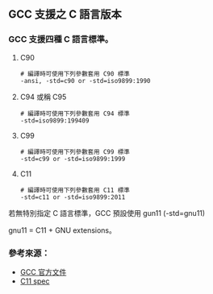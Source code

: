 ## GCC 支援之 C 語言版本


### GCC 支援四種 C 語言標準。

1. C90 

	```
	# 編譯時可使用下列參數套用 C90 標準
	-ansi, -std=c90 or -std=iso9899:1990
	```

2. C94 或稱 C95 

	```
	# 編譯時可使用下列參數套用 C94 標準
	-std=iso9899:199409
	```

3. C99 

	```
	# 編譯時可使用下列參數套用 C99 標準
	-std=c99 or -std=iso9899:1999
	```

4. C11

	```
	# 編譯時可使用下列參數套用 C11 標準
	-std=c11 or -std=iso9899:2011
	```


若無特別指定 C 語言標準，GCC 預設使用 gun11 (-std=gnu11)

gnu11 = C11 + GNU extensions。

### 參考來源：
* [GCC 官方文件](https://gcc.gnu.org/onlinedocs/gcc/Standards.html)
* [C11 spec](http://www.open-std.org/jtc1/sc22/wg14/www/standards)

